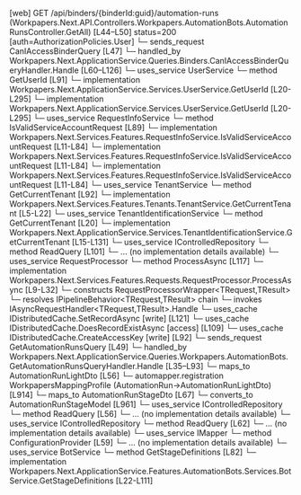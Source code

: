 [web] GET /api/binders/{binderId:guid}/automation-runs  (Workpapers.Next.API.Controllers.Workpapers.AutomationBots.AutomationRunsController.GetAll)  [L44–L50] status=200 [auth=AuthorizationPolicies.User]
  └─ sends_request CanIAccessBinderQuery [L47]
    └─ handled_by Workpapers.Next.ApplicationService.Queries.Binders.CanIAccessBinderQueryHandler.Handle [L60–L126]
      └─ uses_service UserService
        └─ method GetUserId [L91]
          └─ implementation Workpapers.Next.ApplicationService.Services.UserService.GetUserId [L20-L295]
          └─ implementation Workpapers.Next.ApplicationService.Services.UserService.GetUserId [L20-L295]
      └─ uses_service RequestInfoService
        └─ method IsValidServiceAccountRequest [L89]
          └─ implementation Workpapers.Next.Services.Features.RequestInfoService.IsValidServiceAccountRequest [L11-L84]
          └─ implementation Workpapers.Next.Services.Features.RequestInfoService.IsValidServiceAccountRequest [L11-L84]
          └─ implementation Workpapers.Next.Services.Features.RequestInfoService.IsValidServiceAccountRequest [L11-L84]
      └─ uses_service TenantService
        └─ method GetCurrentTenant [L92]
          └─ implementation Workpapers.Next.Services.Features.Tenants.TenantService.GetCurrentTenant [L5-L22]
            └─ uses_service TenantIdentificationService
              └─ method GetCurrentTenant [L20]
                └─ implementation Workpapers.Next.ApplicationService.Services.TenantIdentificationService.GetCurrentTenant [L15-L131]
      └─ uses_service IControlledRepository<Binder>
        └─ method ReadQuery [L101]
          └─ ... (no implementation details available)
      └─ uses_service RequestProcessor
        └─ method ProcessAsync [L117]
          └─ implementation Workpapers.Next.Services.Features.Requests.RequestProcessor.ProcessAsync [L9-L32]
            └─ constructs RequestProcessorWrapper<TRequest,TResult>
            └─ resolves IPipelineBehavior<TRequest,TResult> chain
            └─ invokes IAsyncRequestHandler<TRequest,TResult>.Handle
      └─ uses_cache IDistributedCache.SetRecordAsync [write] [L121]
      └─ uses_cache IDistributedCache.DoesRecordExistAsync [access] [L109]
      └─ uses_cache IDistributedCache.CreateAccessKey [write] [L92]
  └─ sends_request GetAutomationRunsQuery [L49]
    └─ handled_by Workpapers.Next.ApplicationService.Queries.Workpapers.AutomationBots.GetAutomationRunsQueryHandler.Handle [L35–L93]
      └─ maps_to AutomationRunLightDto [L56]
        └─ automapper.registration WorkpapersMappingProfile (AutomationRun->AutomationRunLightDto) [L914]
      └─ maps_to AutomationRunStageDto [L67]
        └─ converts_to AutomationRunStageModel [L961]
      └─ uses_service IControlledRepository<AutomationRun>
        └─ method ReadQuery [L56]
          └─ ... (no implementation details available)
      └─ uses_service IControlledRepository<Binder>
        └─ method ReadQuery [L62]
          └─ ... (no implementation details available)
      └─ uses_service IMapper
        └─ method ConfigurationProvider [L59]
          └─ ... (no implementation details available)
      └─ uses_service BotService
        └─ method GetStageDefinitions [L82]
          └─ implementation Workpapers.Next.ApplicationService.Features.AutomationBots.Services.BotService.GetStageDefinitions [L22-L111]

